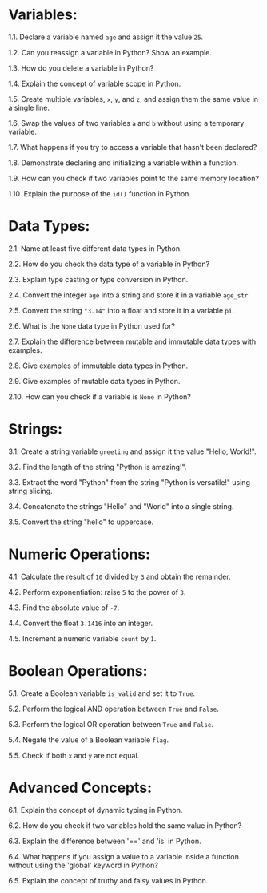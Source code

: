 # Variables:
1.1. Declare a variable named `age` and assign it the value `25`.

1.2. Can you reassign a variable in Python? Show an example.

1.3. How do you delete a variable in Python?

1.4. Explain the concept of variable scope in Python.

1.5. Create multiple variables, `x`, `y`, and `z`, and assign them the same value in a single line.

1.6. Swap the values of two variables `a` and `b` without using a temporary variable.

1.7. What happens if you try to access a variable that hasn't been declared?

1.8. Demonstrate declaring and initializing a variable within a function.

1.9. How can you check if two variables point to the same memory location?

1.10. Explain the purpose of the `id()` function in Python.



# Data Types:
2.1. Name at least five different data types in Python.

2.2. How do you check the data type of a variable in Python?

2.3. Explain type casting or type conversion in Python.

2.4. Convert the integer `age` into a string and store it in a variable `age_str`.

2.5. Convert the string `"3.14"` into a float and store it in a variable `pi`.

2.6. What is the `None` data type in Python used for?

2.7. Explain the difference between mutable and immutable data types with examples.

2.8. Give examples of immutable data types in Python.

2.9. Give examples of mutable data types in Python.

2.10. How can you check if a variable is `None` in Python?



# Strings:
3.1. Create a string variable `greeting` and assign it the value "Hello, World!".

3.2. Find the length of the string "Python is amazing!".

3.3. Extract the word "Python" from the string "Python is versatile!" using string slicing.

3.4. Concatenate the strings "Hello" and "World" into a single string.

3.5. Convert the string "hello" to uppercase.



# Numeric Operations:
4.1. Calculate the result of `10` divided by `3` and obtain the remainder.

4.2. Perform exponentiation: raise `5` to the power of `3`.

4.3. Find the absolute value of `-7`.

4.4. Convert the float `3.1416` into an integer.

4.5. Increment a numeric variable `count` by `1`.



# Boolean Operations:
5.1. Create a Boolean variable `is_valid` and set it to `True`.

5.2. Perform the logical AND operation between `True` and `False`.

5.3. Perform the logical OR operation between `True` and `False`.

5.4. Negate the value of a Boolean variable `flag`.

5.5. Check if both `x` and `y` are not equal.



# Advanced Concepts:
6.1. Explain the concept of dynamic typing in Python.

6.2. How do you check if two variables hold the same value in Python?

6.3. Explain the difference between '==' and 'is' in Python.

6.4. What happens if you assign a value to a variable inside a function without using the 'global' keyword in Python?

6.5. Explain the concept of truthy and falsy values in Python.

